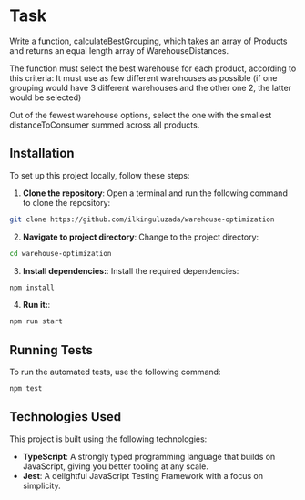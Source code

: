 # Task

Write a function, calculateBestGrouping, which takes an array of Products and returns an equal length array of WarehouseDistances.

The function must select the best warehouse for each product, according to this criteria:
It must use as few different warehouses as possible (if one grouping would have 3 different warehouses and the other one 2, the latter would be selected)

Out of the fewest warehouse options, select the one with the smallest distanceToConsumer summed across all products.

## Installation

To set up this project locally, follow these steps:

1. **Clone the repository**:
   Open a terminal and run the following command to clone the repository:

```bash
git clone https://github.com/ilkinguluzada/warehouse-optimization
```

2. **Navigate to project directory**:
   Change to the project directory:

```bash
cd warehouse-optimization
```

3. **Install dependencies:**:
   Install the required dependencies:

```bash
npm install
```

4. **Run it:**:

```bash
npm run start
```

## Running Tests

To run the automated tests, use the following command:

```bash
npm test
```

## Technologies Used

This project is built using the following technologies:

-   **TypeScript**: A strongly typed programming language that builds on JavaScript, giving you better tooling at any scale.
-   **Jest**: A delightful JavaScript Testing Framework with a focus on simplicity.
